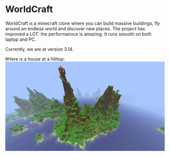 # WorldCraft
WorldCraft is a minecraft clone where you can build massive buildings, fly around an endless world and discover new places.
The project has improved a LOT. the performannce is amazing. It runs smooth on both laptop and PC.

Currently, we are at version 3.14.

#Here is a house at a hilltop:
![house at hilltop](hilltop.bmp)
